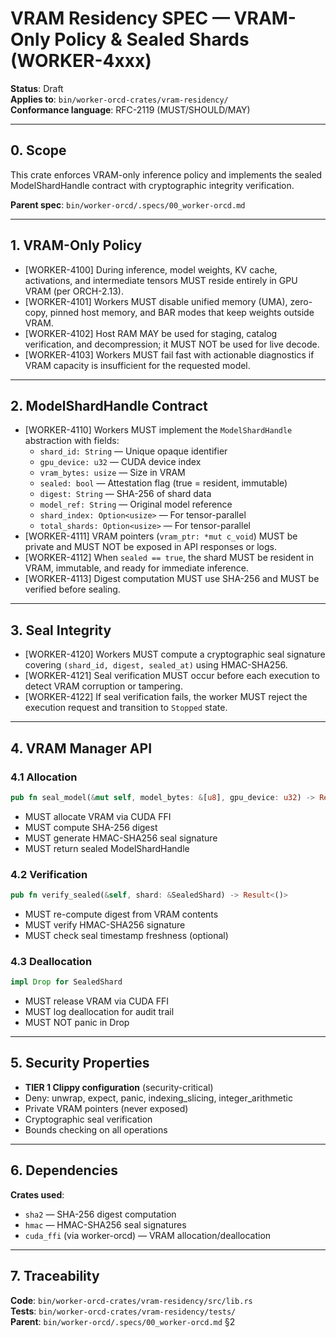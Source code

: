 # VRAM Residency SPEC — VRAM-Only Policy & Sealed Shards (WORKER-4xxx)

**Status**: Draft  
**Applies to**: `bin/worker-orcd-crates/vram-residency/`  
**Conformance language**: RFC-2119 (MUST/SHOULD/MAY)

---

## 0. Scope

This crate enforces VRAM-only inference policy and implements the sealed ModelShardHandle contract with cryptographic integrity verification.

**Parent spec**: `bin/worker-orcd/.specs/00_worker-orcd.md`

---

## 1. VRAM-Only Policy

- [WORKER-4100] During inference, model weights, KV cache, activations, and intermediate tensors MUST reside entirely in GPU VRAM (per ORCH-2.13).
- [WORKER-4101] Workers MUST disable unified memory (UMA), zero-copy, pinned host memory, and BAR modes that keep weights outside VRAM.
- [WORKER-4102] Host RAM MAY be used for staging, catalog verification, and decompression; it MUST NOT be used for live decode.
- [WORKER-4103] Workers MUST fail fast with actionable diagnostics if VRAM capacity is insufficient for the requested model.

---

## 2. ModelShardHandle Contract

- [WORKER-4110] Workers MUST implement the `ModelShardHandle` abstraction with fields:
  - `shard_id: String` — Unique opaque identifier
  - `gpu_device: u32` — CUDA device index
  - `vram_bytes: usize` — Size in VRAM
  - `sealed: bool` — Attestation flag (true = resident, immutable)
  - `digest: String` — SHA-256 of shard data
  - `model_ref: String` — Original model reference
  - `shard_index: Option<usize>` — For tensor-parallel
  - `total_shards: Option<usize>` — For tensor-parallel
- [WORKER-4111] VRAM pointers (`vram_ptr: *mut c_void`) MUST be private and MUST NOT be exposed in API responses or logs.
- [WORKER-4112] When `sealed == true`, the shard MUST be resident in VRAM, immutable, and ready for immediate inference.
- [WORKER-4113] Digest computation MUST use SHA-256 and MUST be verified before sealing.

---

## 3. Seal Integrity

- [WORKER-4120] Workers MUST compute a cryptographic seal signature covering `(shard_id, digest, sealed_at)` using HMAC-SHA256.
- [WORKER-4121] Seal verification MUST occur before each execution to detect VRAM corruption or tampering.
- [WORKER-4122] If seal verification fails, the worker MUST reject the execution request and transition to `Stopped` state.

---

## 4. VRAM Manager API

### 4.1 Allocation

```rust
pub fn seal_model(&mut self, model_bytes: &[u8], gpu_device: u32) -> Result<SealedShard>
```

- MUST allocate VRAM via CUDA FFI
- MUST compute SHA-256 digest
- MUST generate HMAC-SHA256 seal signature
- MUST return sealed ModelShardHandle

### 4.2 Verification

```rust
pub fn verify_sealed(&self, shard: &SealedShard) -> Result<()>
```

- MUST re-compute digest from VRAM contents
- MUST verify HMAC-SHA256 signature
- MUST check seal timestamp freshness (optional)

### 4.3 Deallocation

```rust
impl Drop for SealedShard
```

- MUST release VRAM via CUDA FFI
- MUST log deallocation for audit trail
- MUST NOT panic in Drop

---

## 5. Security Properties

- **TIER 1 Clippy configuration** (security-critical)
- Deny: unwrap, expect, panic, indexing_slicing, integer_arithmetic
- Private VRAM pointers (never exposed)
- Cryptographic seal verification
- Bounds checking on all operations

---

## 6. Dependencies

**Crates used**:
- `sha2` — SHA-256 digest computation
- `hmac` — HMAC-SHA256 seal signatures
- `cuda_ffi` (via worker-orcd) — VRAM allocation/deallocation

---

## 7. Traceability

**Code**: `bin/worker-orcd-crates/vram-residency/src/lib.rs`  
**Tests**: `bin/worker-orcd-crates/vram-residency/tests/`  
**Parent**: `bin/worker-orcd/.specs/00_worker-orcd.md` §2
